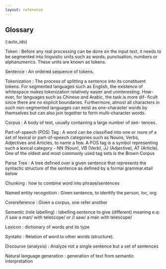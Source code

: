 ```yaml
---
layout: reference
---
```


## Glossary
{:auto_ids}

Token
: Before any real processing can be done on the input text, it
needs to be segmented into linguistic units such as words, punctuation,
numbers or alphanumerics. These units are known as tokens.

Sentence
: An ordered sequence of tokens.

Tokenization
: The process of splitting a sentence into its constituent
tokens.  For segmented languages such as English, the existence of
whitespace makes tokenization relatively easier and uninteresting. How-
ever, for languages such as Chinese and Arabic, the task is more dif-
ficult since there are no explicit boundaries. Furthermore, almost all
characters in such non-segmented languages can exist as one-character
words by themselves but can also join together to form multi-character
words.

Corpus
: A body of text, usually containing a large number of sen-
tences.

Part-of-speech  (POS)  Tag
: A word can be classified into one or
more of a set of lexical or part-of-speech categories such as
Nouns, Verbs, Adjectives and Articles, to name a few. A POS tag is a symbol
representing such a lexical category - NN (Noun),  VB (Verb), JJ (Adjective),
AT (Article). One of the oldest and most commonly used tag sets is
the Brown Corpus

Parse Tree
: A tree defined over a given sentence that represents the
syntactic structure of the sentence as defined by a formal grammar.etail below

Chunking
: how to combine word into phrase/sentences

Named entity recognition
: Given sentence, to identify the person, loc, org

Corereference
: Given a corpus, one refer another

Semantic (role labelling)
: labelling sentence to give (different) meaning
  e.q: /I saw a man/ with telescope/ or /I saw/ a man with telescope/

Lexicon
: dictionary of words and its type

Syntatic
: Relation of word to other words (structure).

Discourse (analysis)
: Analyze not a single sentence but a set of sentences

Natural language generation
: generation of text from semantic interpretation
